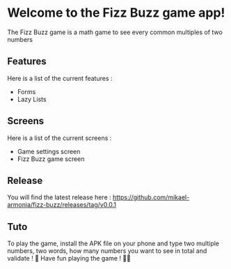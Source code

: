 # Welcome to the Fizz Buzz game app!

The Fizz Buzz game is a math game to see every common multiples of two numbers

## Features

Here is a list of the current features :
- Forms
- Lazy Lists

## Screens

Here is a list of the current screens :
- Game settings screen
- Fizz Buzz game screen

## Release

You will find the latest release here : https://github.com/mikael-armonia/fizz-buzz/releases/tag/v0.0.1

## Tuto

To play the game, install the APK file on your phone and type two multiple numbers, two words, how many numbers you want to see in total and validate ! :rocket:
Have fun playing the game ! :tada::tada:

